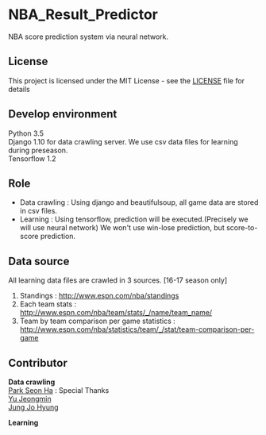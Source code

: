 # NBA_Result_Predictor
NBA score prediction system via neural network.

## License

This project is licensed under the MIT License - see the [LICENSE](https://github.com/HyOsori/NBA_Result_Predictor/blob/master/LICENSE) file for details

## Develop environment
Python 3.5  
Django 1.10 for data crawling server. We use csv data files for learning during preseason.  
Tensorflow 1.2  

## Role
- Data crawling : Using django and beautifulsoup, all game data are stored in csv files.
- Learning : Using tensorflow, prediction will be executed.(Precisely we will use neural network) We won't use win-lose prediction, but score-to-score prediction.

## Data source
All learning data files are crawled in 3 sources. [16-17 season only]
1. Standings : http://www.espn.com/nba/standings
2. Each team stats : http://www.espn.com/nba/team/stats/_/name/team_name/
3. Team by team comparison per game statistics : http://www.espn.com/nba/statistics/team/_/stat/team-comparison-per-game

## Contributor
**Data crawling**  
[Park Seon Ha](https://github.com/orgs/HyOsori/people/CameliaOvO) : Special Thanks  
[Yu Jeongmin](https://github.com/machenity)  
[Jung Jo Hyung](https://github.com/epikjjh)  

**Learning**
